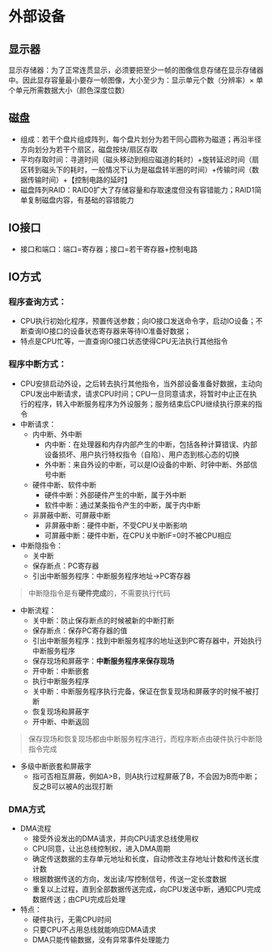 # 外部设备  
## 显示器  
显示存储器：为了正常连贯显示，必须要把至少一帧的图像信息存储在显示存储器中。因此显存容量最小要存一帧图像，大小至少为：显示单元个数（分辨率）× 单个单元所需数据大小（颜色深度位数）  
## 磁盘
- 组成：若干个盘片组成阵列，每个盘片划分为若干同心圆称为磁道；再沿半径方向划分为若干个扇区，磁盘按块/扇区存取
- 平均存取时间：寻道时间（磁头移动到相应磁道的耗时）+旋转延迟时间（扇区转到磁头下的耗时，一般情况下认为是磁盘转半圈的时间）+传输时间（数据传输时间）+【控制电路的延时】  
- 磁盘阵列RAID：RAID0扩大了存储容量和存取速度但没有容错能力；RAID1简单复制磁盘内容，有基础的容错能力  

## IO接口
- 接口和端口：端口=寄存器；接口=若干寄存器+控制电路  

## IO方式
### 程序查询方式：
- CPU执行初始化程序，预置传送参数；向IO接口发送命令字，启动IO设备；不断查询IO接口的设备状态寄存器来等待IO准备好数据；  
- 特点是CPU忙等，一直查询IO接口状态使得CPU无法执行其他指令 
### 程序中断方式：
- CPU安排启动外设，之后转去执行其他指令，当外部设备准备好数据，主动向CPU发出中断请求，请求CPU时间；CPU一旦同意请求，将暂时中止正在执行的程序，转入中断服务程序为外设服务；服务结束后CPU继续执行原来的指令  
- 中断请求：
  - 内中断、外中断
    - 内中断：在处理器和内存内部产生的中断，包括各种计算错误、内部设备损坏、用户执行特权指令（自陷）、用户态到核心态的切换
    - 外中断：来自外设的中断，可以是IO设备的中断、时钟中断、外部信号中断
  - 硬件中断、软件中断
    - 硬件中断：外部硬件产生的中断，属于外中断
    - 软件中断：通过某条指令产生的中断，属于内中断
  - 非屏蔽中断、可屏蔽中断
    - 非屏蔽中断：硬件中断，不受CPU关中断影响
    - 可屏蔽中断：硬件中断，在CPU关中断IF=0时不被CPU相应  
- 中断隐指令：
  - 关中断
  - 保存断点：PC寄存器
  - 引出中断服务程序：中断服务程序地址→PC寄存器
> 中断隐指令是有**硬件完成**的，不需要执行代码  
- 中断流程：
  - 关中断：防止保存断点的时候被新的中断打断
  - 保存断点：保存PC寄存器的值
  - 引出中断服务程序：找到中断服务程序的地址送到PC寄存器中，开始执行中断服务程序
  - 保存现场和屏蔽字：**中断服务程序来保存现场**
  - 开中断：中断嵌套
  - 执行中断服务程序
  - 关中断：中断服务程序执行完备，保证在恢复现场和屏蔽字的时候不被打断
  - 恢复现场和屏蔽字
  - 开中断、中断返回
> 保存现场和恢复现场都由中断服务程序进行，而程序断点由硬件执行中断隐指令完成
- 多级中断嵌套和屏蔽字
  - 指可否相互屏蔽，例如A>B，则A执行过程屏蔽了B，不会因为B而中断；反之B可以被A的出现打断  
  

### DMA方式
- DMA流程
  - 接受外设发出的DMA请求，并向CPU请求总线使用权
  - CPU同意，让出总线控制权，进入DMA周期
  - 确定传送数据的主存单元地址和长度，自动修改主存地址计数和传送长度计数
  - 根据数据传送的方向，发出读/写控制信号，传送一定长度数据
  - 重复以上过程，直到全部数据传送完成，向CPU发送中断，通知CPU完成数据传送；由CPU完成后处理
- 特点：
  - 硬件执行，无需CPU时间
  - 只要CPU不占用总线就能响应DMA请求
  - DMA只能传输数据，没有异常事件处理能力